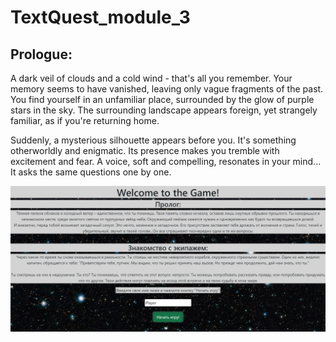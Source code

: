 # TextQuest_module_3

## Prologue:
A dark veil of clouds and a cold wind - that's all you remember. Your memory seems to have vanished, leaving only vague fragments of the past. You find yourself in an unfamiliar place, surrounded by the glow of purple stars in the sky. The surrounding landscape appears foreign, yet strangely familiar, as if you're returning home.

Suddenly, a mysterious silhouette appears before you. It's something otherworldly and enigmatic. Its presence makes you tremble with excitement and fear. A voice, soft and compelling, resonates in your mind... It asks the same questions one by one.

![TextQuest_module_3](src/main/resources/screenshot.png)
